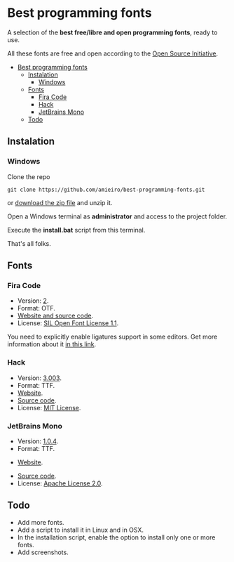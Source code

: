 # Best programming fonts

A selection of the **best free/libre and open programming fonts**, ready to use.

All these fonts are free and open according to the [Open Source Initiative](https://opensource.org/licenses/alphabetical).

<!-- TOC -->

- [Best programming fonts](#best-programming-fonts)
    - [Instalation](#instalation)
        - [Windows](#windows)
    - [Fonts](#fonts)
        - [Fira Code](#fira-code)
        - [Hack](#hack)
        - [JetBrains Mono](#jetbrains-mono)
    - [Todo](#todo)

<!-- /TOC -->

## Instalation

### Windows

Clone the repo 

```
git clone https://github.com/amieiro/best-programming-fonts.git 
```

or [download the zip file](https://github.com/amieiro/best-programming-fonts/archive/master.zip) and unzip it.

Open a Windows terminal as **administrator** and access to the project folder.

Execute the **install.bat** script from this terminal.

That's all folks.

## Fonts

### Fira Code

* Version: [2](https://github.com/tonsky/FiraCode/releases/tag/2).
* Format: OTF.
* [Website and source code](https://github.com/tonsky/FiraCode).
* License: [SIL Open Font License 1.1](https://github.com/tonsky/FiraCode/blob/master/LICENSE).

You need to explicitly enable ligatures support in some editors. Get more information about it [in this link](https://github.com/tonsky/FiraCode/wiki).

### Hack

* Version: [3.003](https://github.com/source-foundry/Hack/releases/tag/v3.003).
* Format: TTF.
* [Website](https://sourcefoundry.org/hack/).
* [Source code](https://github.com/source-foundry/Hack).
* License: [MIT License](https://github.com/source-foundry/Hack/blob/master/LICENSE.md).

### JetBrains Mono

* Version: [1.0.4](https://github.com/JetBrains/JetBrainsMono/releases/tag/v1.0.4).
* Format: TTF.
+ [Website](https://www.jetbrains.com/lp/mono/).
* [Source code](https://github.com/JetBrains/JetBrainsMono).
* License: [Apache License 2.0](https://github.com/JetBrains/JetBrainsMono/blob/master/LICENSE).

## Todo

* Add more fonts.
* Add a script to install it in Linux and in OSX.
* In the installation script, enable the option to install only one or more fonts.
* Add screenshots.
